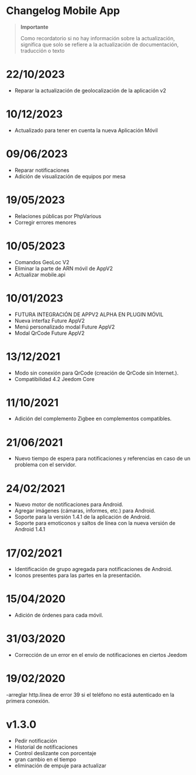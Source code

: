# Changelog Mobile App

>**Importante**
>
>Como recordatorio si no hay información sobre la actualización, significa que solo se refiere a la actualización de documentación, traducción o texto



# 22/10/2023

- Reparar la actualización de geolocalización de la aplicación v2
  
# 10/12/2023

- Actualizado para tener en cuenta la nueva Aplicación Móvil


# 09/06/2023

- Reparar notificaciones
- Adición de visualización de equipos por mesa

# 19/05/2023

- Relaciones públicas por PhpVarious
- Corregir errores menores


# 10/05/2023

- Comandos GeoLoc V2
- Eliminar la parte de ARN móvil de AppV2
- Actualizar mobile.api


# 10/01/2023

- FUTURA INTEGRACIÓN DE APPV2 ALPHA EN PLUGIN MÓVIL
- Nueva interfaz Future AppV2
- Menú personalizado modal Future AppV2
- Modal QrCode Future AppV2

# 13/12/2021

- Modo sin conexión para QrCode (creación de QrCode sin Internet.).
- Compatibilidad 4.2 Jeedom Core

# 11/10/2021

- Adición del complemento Zigbee en complementos compatibles.

# 21/06/2021

- Nuevo tiempo de espera para notificaciones y referencias en caso de un problema con el servidor.

# 24/02/2021

- Nuevo motor de notificaciones para Android.
- Agregar imágenes (cámaras, informes, etc.) para Android.
- Soporte para la versión 1.4.1 de la aplicación de Android.
- Soporte para emoticonos y saltos de línea con la nueva versión de Android 1.4.1

# 17/02/2021

- Identificación de grupo agregada para notificaciones de Android.
- Iconos presentes para las partes en la presentación.

# 15/04/2020

- Adición de órdenes para cada móvil.

# 31/03/2020

- Corrección de un error en el envío de notificaciones en ciertos Jeedom

# 19/02/2020

-arreglar http.línea de error 39 si el teléfono no está autenticado en la primera conexión.

# v1.3.0

- Pedir notificación
- Historial de notificaciones
- Control deslizante con porcentaje
- gran cambio en el tiempo
- eliminación de empuje para actualizar
